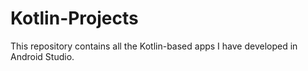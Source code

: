 # Kotlin-Projects
This repository contains all the Kotlin-based apps I have developed in Android Studio.

